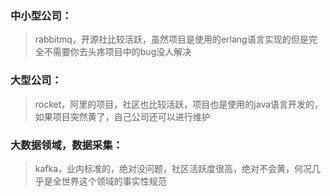 ### 中小型公司：
> rabbitmq，开源社比较活跃，虽然项目是使用的erlang语言实现的但是完全不需要你去头疼项目中的bug没人解决

### 大型公司：
> rocket，阿里的项目，社区也比较活跃，项目也是使用的java语言开发的，如果项目突然黄了，自己公司还可以进行维护

### 大数据领域，数据采集：
> kafka，业内标准的，绝对没问题，社区活跃度很高，绝对不会黄，何况几乎是全世界这个领域的事实性规范